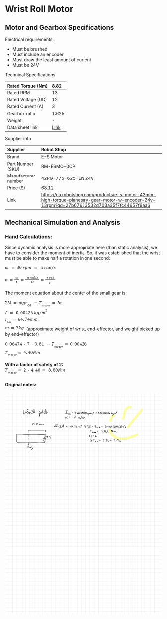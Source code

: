 # Wrist Roll Motor
## Motor and Gearbox Specifications

Electrical requirements:

* Must be brushed  
* Must include an encoder  
* Must draw the least amount of current  
* Must be 24V

Technical Specifications

| Rated Torque (Nm) | 8.82 |
| :---- | :---- |
| Rated RPM | 13 |
| Rated Voltage (DC) | 12 |
| Rated Current (A) | 3 |
| Gearbox ratio | 1:625 |
| Weight | \- |
| Data sheet link | [Link](https://drive.google.com/file/d/13U5swvCJxRlo7_JIyFcc0mwr1mnc3qjD/view?usp=drive_link) |

Supplier info

| Supplier | Robot Shop |
| :---- | :---- |
| Brand | E-S Motor |
| Part Number (SKU)  | RM-ESMO-0CP |
| Manufacturer number | 42PG-775-625-EN 24V |
| Price ($) | 68.12 |
| Link | https://ca.robotshop.com/products/e-s-motor-42mm-high-torque-planetary-gear-motor-w-encoder-24v-13rpm?qd=27b67613532d703a35f7fc44657f9aa6 |

## Mechanical Simulation and Analysis

### Hand Calculations:

Since dynamic analysis is more appropriate here (than static analysis), we have to consider the moment of inertia. So, it was established that the wrist must be able to make half a rotation in one second:

![ \=30 rpm \=  rad/s](img-wristpitch/image1.png)  
 
![\=t=  rad/s1s= rads2](img-wristpitch/image2.png)

The moment equation about the center of the small gear is:  

![M=mgrCG \-Tmotor=I](img-wristpitch/image3.png)   
![I \= 0.00426 kg/m2](img-wristpitch/image4.png)  
![rCG=64.74mm](img-wristpitch/image5.png)  
![m=7kg](img-wristpitch/image6.png) (approximate weight of wrist, end-effector, and weight picked up by end-effector)  

![0.0647479.81 \-Tmotor=0.00426](img-wristpitch/image7.png)   
![Tmotor=4.40Nm](img-wristpitch/image8.png)  

**With a factor of safety of 2:**  
![Tmotor=24.40= 8.80Nm](img-wristpitch/image9.png)  


#### Original notes:
![](img-wristpitch/image10.png)
